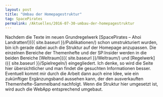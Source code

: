 ```yaml
---
layout: post
title: "Umbau der Homepagestruktur"
tag: SpacePirates
permalink: /Aktuelles/2016-07-30-umbau-der-homepagestruktur
---
```


Nachdem die Texte im neuen Grundregelwerk [SpacePirates &ndash; Ahoi Landratten!]({{ site.baseurl }}/Publikationen/) schon umstrukturiert wurden, bin ich gerade dabei auch die Struktur auf der Homepage anzupassen. Die einzelnen Bereiche der Themenhefte und der SP:Insider werden in die beiden Bereiche [Weltraum]({{ site.baseurl }}/Weltraum/) und [Regelwerk]({{ site.baseurl }}/Spielregeln/) eingegliedert. Ich denke, so wird die Seite hier übersichtlicher und man findet die gesuchten Informationen besser. Eventuell kommt mir durch die Arbeit dann auch eine Idee, wie ein zukünftiger Ergänzungsband aussehen kann, der den ausverkauften Themenhefte-Sammelband nachfolgt. Wenn die Struktur hier umgesetzt ist, wird auch die WebApp entsprechend umgebaut.

